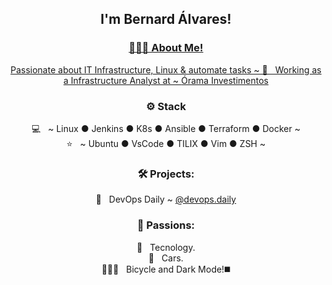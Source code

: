 <div align="center">
<h2>I'm Bernard Álvares!</h2>

<a href="https://www.devopsdaily.com.br">

<h3> 🙋🏻‍♂️  About Me!</h3>

   Passionate about IT Infrastructure, Linux & automate tasks ~ 
  💼 &nbsp; Working as a Infrastructure Analyst at ~ [Órama Investimentos](https://www.orama.com.br/)

<h3>⚙️ Stack</h3>

  💻 &nbsp; ~ Linux ● Jenkins ● K8s ● Ansible ● Terraform ● Docker ~  
  ⭐ &nbsp; ~ Ubuntu ● VsCode ● TILIX ● Vim ● ZSH   ~

<h3>🛠️ Projects:</h3>

  🐧 &nbsp; DevOps Daily ~ [@devops.daily](https://www.devopsdaily.com.br/@devops.daily)


<h3>🤩 Passions:</h3>

  🤖 &nbsp; Tecnology.    
  🚙 &nbsp; Cars.  
  🚴🏻‍♂️ &nbsp; Bicycle and Dark Mode!◼️  
<br/>



<!--
**bernardalvares/bernardalvares** is a ✨ _special_ ✨ repository because its `README.md` (this file) appears on your GitHub profile.

